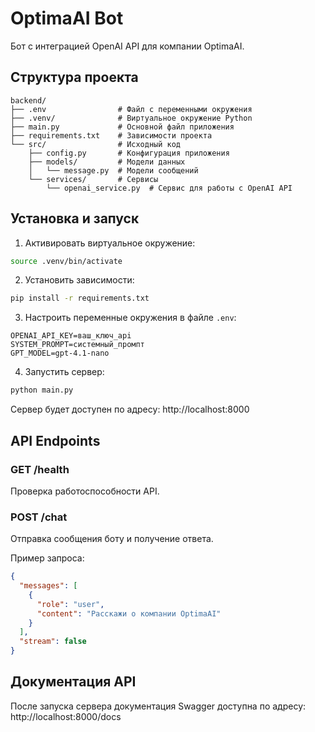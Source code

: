 # OptimaAI Bot

Бот с интеграцией OpenAI API для компании OptimaAI.

## Структура проекта

```
backend/
├── .env                # Файл с переменными окружения
├── .venv/              # Виртуальное окружение Python
├── main.py             # Основной файл приложения
├── requirements.txt    # Зависимости проекта
└── src/                # Исходный код
    ├── config.py       # Конфигурация приложения
    ├── models/         # Модели данных
    │   └── message.py  # Модели сообщений
    └── services/       # Сервисы
        └── openai_service.py  # Сервис для работы с OpenAI API
```

## Установка и запуск

1. Активировать виртуальное окружение:
```bash
source .venv/bin/activate
```

2. Установить зависимости:
```bash
pip install -r requirements.txt
```

3. Настроить переменные окружения в файле `.env`:
```
OPENAI_API_KEY=ваш_ключ_api
SYSTEM_PROMPT=системный_промпт
GPT_MODEL=gpt-4.1-nano
```

4. Запустить сервер:
```bash
python main.py
```

Сервер будет доступен по адресу: http://localhost:8000

## API Endpoints

### GET /health
Проверка работоспособности API.

### POST /chat
Отправка сообщения боту и получение ответа.

Пример запроса:
```json
{
  "messages": [
    {
      "role": "user",
      "content": "Расскажи о компании OptimaAI"
    }
  ],
  "stream": false
}
```

## Документация API

После запуска сервера документация Swagger доступна по адресу:
http://localhost:8000/docs
